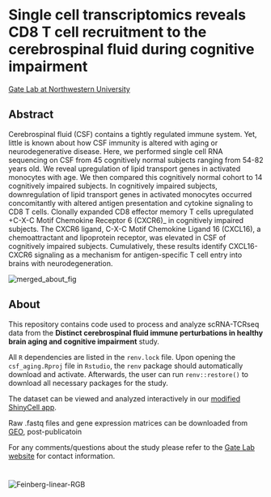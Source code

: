 # Single cell transcriptomics reveals CD8 T cell recruitment to the cerebrospinal fluid during cognitive impairment
[Gate Lab at Northwestern University](https://sites.northwestern.edu/gatelab/)

## Abstract
Cerebrospinal fluid (CSF) contains a tightly regulated immune system. Yet, little is known about how CSF immunity is altered with aging or neurodegenerative disease. Here, we performed single cell RNA sequencing on CSF from 45 cognitively normal subjects ranging from 54-82 years old. We reveal upregulation of lipid transport genes in activated monocytes with age. We then compared this cognitively normal cohort to 14 cognitively impaired subjects. In cognitively impaired subjects, downregulation of lipid transport genes in activated monocytes occurred concomitantly with altered antigen presentation and cytokine signaling to CD8 T cells. Clonally expanded CD8 effector memory T cells upregulated +C-X-C Motif Chemokine Receptor 6 (CXCR6)_ in cognitively impaired subjects. The CXCR6 ligand, C-X-C Motif Chemokine Ligand 16 (CXCL16), a chemoattractant and lipoprotein receptor, was elevated in CSF of cognitively impaired subjects. Cumulatively, these results identify CXCL16-CXCR6 signaling as a mechanism for antigen-specific T cell entry into brains with neurodegeneration. 

![merged_about_fig](https://user-images.githubusercontent.com/91904251/175093470-eb5fec04-98d8-46d8-b05e-e89b477e4b4c.png)

## About
This repository contains code used to process and analyze scRNA-TCRseq data from the **Distinct cerebrospinal fluid immune perturbations in healthy brain aging and cognitive impairment** study. 

All ```R``` dependencies are listed in the ```renv.lock``` file. Upon opening the ```csf_aging.Rproj``` file in ```Rstudio```, the ```renv``` package should automatically download and activate. Afterwards, the user can run ```renv::restore()``` to download all necessary packages for the study. 

The dataset can be viewed and analyzed interactively in our [modified ShinyCell app](https://gatelabnu.shinyapps.io/csf_aging/).

Raw .fastq files and gene expression matrices can be downloaded from [GEO](https://www.ncbi.nlm.nih.gov/geo/query/acc.cgi?acc=GSE200164), post-publicatoin

For any comments/questions about the study please refer to the [Gate Lab website](https://sites.northwestern.edu/gatelab/) for contact information.

#
![Feinberg-linear-RGB](https://user-images.githubusercontent.com/91904251/164067720-937687c0-874b-4aaa-afd4-76f887e07025.png)
